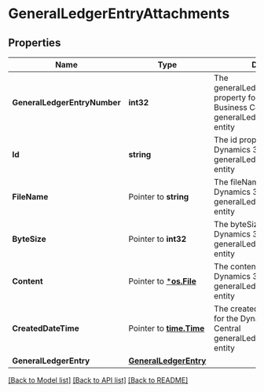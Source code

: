 # GeneralLedgerEntryAttachments

## Properties

Name | Type | Description | Notes
------------ | ------------- | ------------- | -------------
**GeneralLedgerEntryNumber** | **int32** | The generalLedgerEntryNumber property for the Dynamics 365 Business Central generalLedgerEntryAttachments entity | [optional] 
**Id** | **string** | The id property for the Dynamics 365 Business Central generalLedgerEntryAttachments entity | [optional] 
**FileName** | Pointer to **string** | The fileName property for the Dynamics 365 Business Central generalLedgerEntryAttachments entity | [optional] 
**ByteSize** | Pointer to **int32** | The byteSize property for the Dynamics 365 Business Central generalLedgerEntryAttachments entity | [optional] 
**Content** | Pointer to [***os.File**](*os.File.md) | The content property for the Dynamics 365 Business Central generalLedgerEntryAttachments entity | [optional] 
**CreatedDateTime** | Pointer to [**time.Time**](time.Time.md) | The createdDateTime property for the Dynamics 365 Business Central generalLedgerEntryAttachments entity | [optional] 
**GeneralLedgerEntry** | [**GeneralLedgerEntry**](generalLedgerEntry.md) |  | [optional] 

[[Back to Model list]](../README.md#documentation-for-models) [[Back to API list]](../README.md#documentation-for-api-endpoints) [[Back to README]](../README.md)


